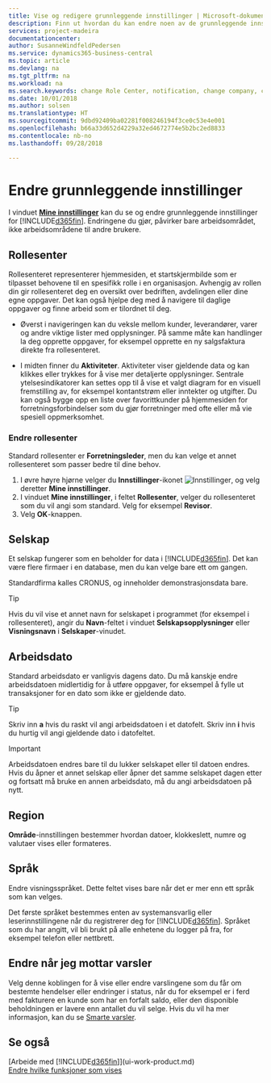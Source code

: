 ```yaml
---
title: Vise og redigere grunnleggende innstillinger | Microsoft-dokumentasjon
description: Finn ut hvordan du kan endre noen av de grunnleggende innstillingene, for eksempel rollesenteret, selskapet eller arbeidsdatoen.
services: project-madeira
documentationcenter: 
author: SusanneWindfeldPedersen
ms.service: dynamics365-business-central
ms.topic: article
ms.devlang: na
ms.tgt_pltfrm: na
ms.workload: na
ms.search.keywords: change Role Center, notification, change company, change work date
ms.date: 10/01/2018
ms.author: solsen
ms.translationtype: HT
ms.sourcegitcommit: 9dbd92409ba02281f008246194f3ce0c53e4e001
ms.openlocfilehash: b66a33d652d4229a32ed4672774e5b2bc2ed8833
ms.contentlocale: nb-no
ms.lasthandoff: 09/28/2018

---
```

# <a name="changing-basic-settings"></a>Endre grunnleggende innstillinger
I vinduet [**Mine innstillinger**](https://businesscentral.dynamics.com?page=9176 "Gå direkte til siden med brukerinnstillinger i Business Central") kan du se og endre grunnleggende innstillinger for [!INCLUDE[d365fin](includes/d365fin_md.md)]. Endringene du gjør, påvirker bare arbeidsområdet, ikke arbeidsområdene til andre brukere.  

## <a name="role-center"></a> Rollesenter
Rollesenteret representerer hjemmesiden, et startskjermbilde som er tilpasset behovene til en spesifikk rolle i en organisasjon. Avhengig av rollen din gir rollesenteret deg en oversikt over bedriften, avdelingen eller dine egne oppgaver. Det kan også hjelpe deg med å navigere til daglige oppgaver og finne arbeid som er tilordnet til deg.

-   Øverst i navigeringen kan du veksle mellom kunder, leverandører, varer og andre viktige lister med opplysninger. På samme måte kan handlinger la deg opprette oppgaver, for eksempel opprette en ny salgsfaktura direkte fra rollesenteret.

-   I midten finner du **Aktiviteter**. Aktiviteter viser gjeldende data og kan klikkes eller trykkes for å vise mer detaljerte opplysninger. Sentrale ytelsesindikatorer kan settes opp til å vise et valgt diagram for en visuell fremstilling av, for eksempel kontantstrøm eller inntekter og utgifter. Du kan også bygge opp en liste over favorittkunder på hjemmesiden for forretningsforbindelser som du gjør forretninger med ofte eller må vie spesiell oppmerksomhet.

### <a name="to-change-role-center"></a>Endre rollesenter
Standard rollesenter er **Forretningsleder**, men du kan velge et annet rollesenteret som passer bedre til dine behov.
1. I øvre høyre hjørne velger du **Innstillinger**-ikonet ![Innstillinger](media/ui-experience/settings_icon_small.png "Innstillinger-ikonet for rollesenter"), og velg deretter **Mine innstillinger**.
2. I vinduet **Mine innstillinger**, i feltet **Rollesenter**, velger du rollesenteret som du vil angi som standard. Velg for eksempel **Revisor**.
3. Velg **OK**-knappen.

## <a name="company"></a>Selskap
Et selskap fungerer som en beholder for data i [!INCLUDE[d365fin](includes/d365fin_md.md)]. Det kan være flere firmaer i en database, men du kan velge bare ett om gangen.

Standardfirma kalles CRONUS, og inneholder demonstrasjonsdata bare.

> [!TIP]  
>   Hvis du vil vise et annet navn for selskapet i programmet (for eksempel i rollesenteret), angir du **Navn**-feltet i vinduet **Selskapsopplysninger** eller **Visningsnavn** i **Selskaper**-vinudet.  

## <a name="work-date"></a>Arbeidsdato
Standard arbeidsdato er vanligvis dagens dato. Du må kanskje endre arbeidsdatoen midlertidig for å utføre oppgaver, for eksempel å fylle ut transaksjoner for en dato som ikke er gjeldende dato.

> [!TIP]  
>   Skriv inn **a** hvis du raskt vil angi arbeidsdatoen i et datofelt. Skriv inn **i** hvis du hurtig vil angi gjeldende dato i datofeltet.

> [!IMPORTANT]  
>   Arbeidsdatoen endres bare til du lukker selskapet eller til datoen endres. Hvis du åpner et annet selskap eller åpner det samme selskapet dagen etter og fortsatt må bruke en annen arbeidsdato, må du angi arbeidsdatoen på nytt.

## <a name="region"></a> Region
**Område**-innstillingen bestemmer hvordan datoer, klokkeslett, numre og valutaer vises eller formateres.   


## <a name="language"></a> Språk
Endre visningsspråket. Dette feltet vises bare når det er mer enn ett språk som kan velges. 

Det første språket bestemmes enten av systemansvarlig eller leserinnstillingene når du registrerer deg for [!INCLUDE[d365fin](includes/d365fin_md.md)]. Språket som du har angitt, vil bli brukt på alle enhetene du logger på fra, for eksempel telefon eller nettbrett.

## <a name="changing-when-i-receive-notifications"></a>Endre når jeg mottar varsler
Velg denne koblingen for å vise eller endre varslingene som du får om bestemte hendelser eller endringer i status, når du for eksempel er i ferd med fakturere en kunde som har en forfalt saldo, eller den disponible beholdningen er lavere enn antallet du vil selge. Hvis du vil ha mer informasjon, kan du se [Smarte varsler](ui-smart-notifications.md).

## <a name="see-also"></a>Se også
[Arbeide med [!INCLUDE[d365fin](includes/d365fin_md.md)]](ui-work-product.md)  
[Endre hvilke funksjoner som vises](ui-experiences.md)  

